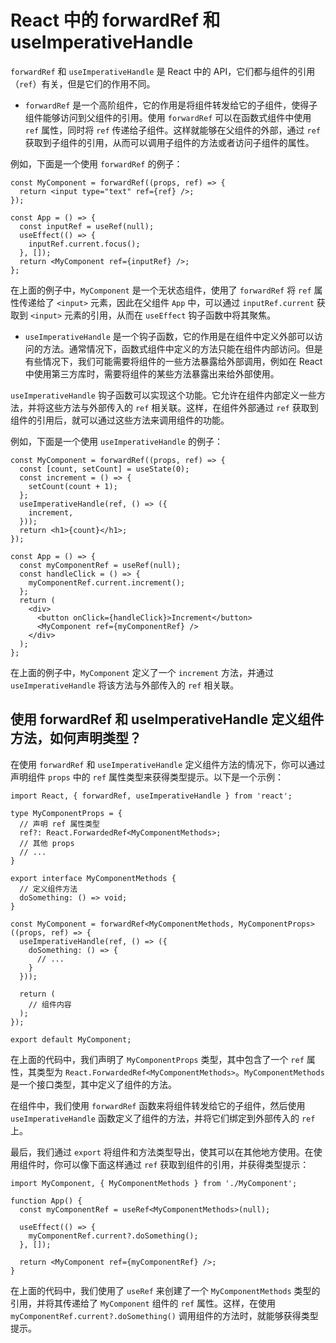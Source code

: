 # React 中的 forwardRef 和 useImperativeHandle

`forwardRef` 和 `useImperativeHandle` 是 React 中的 API，它们都与组件的引用（`ref`）有关，但是它们的作用不同。

- `forwardRef` 是一个高阶组件，它的作用是将组件转发给它的子组件，使得子组件能够访问到父组件的引用。使用 `forwardRef` 可以在函数式组件中使用 `ref` 属性，同时将 `ref` 传递给子组件。这样就能够在父组件的外部，通过 `ref` 获取到子组件的引用，从而可以调用子组件的方法或者访问子组件的属性。

例如，下面是一个使用 `forwardRef` 的例子：

```tsx
const MyComponent = forwardRef((props, ref) => {
  return <input type="text" ref={ref} />;
});

const App = () => {
  const inputRef = useRef(null);
  useEffect(() => {
    inputRef.current.focus();
  }, []);
  return <MyComponent ref={inputRef} />;
};
```

在上面的例子中，`MyComponent` 是一个无状态组件，使用了 `forwardRef` 将 `ref` 属性传递给了 `<input>` 元素，因此在父组件 `App` 中，可以通过 `inputRef.current` 获取到 `<input>` 元素的引用，从而在 `useEffect` 钩子函数中将其聚焦。

- `useImperativeHandle` 是一个钩子函数，它的作用是在组件中定义外部可以访问的方法。通常情况下，函数式组件中定义的方法只能在组件内部访问。但是有些情况下，我们可能需要将组件的一些方法暴露给外部调用，例如在 React 中使用第三方库时，需要将组件的某些方法暴露出来给外部使用。

`useImperativeHandle` 钩子函数可以实现这个功能。它允许在组件内部定义一些方法，并将这些方法与外部传入的 `ref` 相关联。这样，在组件外部通过 `ref` 获取到组件的引用后，就可以通过这些方法来调用组件的功能。

例如，下面是一个使用 `useImperativeHandle` 的例子：

```tsx
const MyComponent = forwardRef((props, ref) => {
  const [count, setCount] = useState(0);
  const increment = () => {
    setCount(count + 1);
  };
  useImperativeHandle(ref, () => ({
    increment,
  }));
  return <h1>{count}</h1>;
});

const App = () => {
  const myComponentRef = useRef(null);
  const handleClick = () => {
    myComponentRef.current.increment();
  };
  return (
    <div>
      <button onClick={handleClick}>Increment</button>
      <MyComponent ref={myComponentRef} />
    </div>
  );
};
```

在上面的例子中，`MyComponent` 定义了一个 `increment` 方法，并通过 `useImperativeHandle` 将该方法与外部传入的 `ref` 相关联。


## 使用 forwardRef 和 useImperativeHandle 定义组件方法，如何声明类型？



在使用 `forwardRef` 和 `useImperativeHandle` 定义组件方法的情况下，你可以通过声明组件 `props` 中的 `ref` 属性类型来获得类型提示。以下是一个示例：

```tsx
import React, { forwardRef, useImperativeHandle } from 'react';

type MyComponentProps = {
  // 声明 ref 属性类型
  ref?: React.ForwardedRef<MyComponentMethods>;
  // 其他 props
  // ...
}

export interface MyComponentMethods {
  // 定义组件方法
  doSomething: () => void;
}

const MyComponent = forwardRef<MyComponentMethods, MyComponentProps>((props, ref) => {
  useImperativeHandle(ref, () => ({
    doSomething: () => {
      // ...
    }
  }));

  return (
    // 组件内容
  );
});

export default MyComponent;
```

在上面的代码中，我们声明了 `MyComponentProps` 类型，其中包含了一个 `ref` 属性，其类型为 `React.ForwardedRef<MyComponentMethods>`。`MyComponentMethods` 是一个接口类型，其中定义了组件的方法。

在组件中，我们使用 `forwardRef` 函数来将组件转发给它的子组件，然后使用 `useImperativeHandle` 函数定义了组件的方法，并将它们绑定到外部传入的 `ref` 上。

最后，我们通过 `export` 将组件和方法类型导出，使其可以在其他地方使用。在使用组件时，你可以像下面这样通过 `ref` 获取到组件的引用，并获得类型提示：

```tsx
import MyComponent, { MyComponentMethods } from './MyComponent';

function App() {
  const myComponentRef = useRef<MyComponentMethods>(null);

  useEffect(() => {
    myComponentRef.current?.doSomething();
  }, []);

  return <MyComponent ref={myComponentRef} />;
}
```

在上面的代码中，我们使用了 `useRef` 来创建了一个 `MyComponentMethods` 类型的引用，并将其传递给了 `MyComponent` 组件的 `ref` 属性。这样，在使用 `myComponentRef.current?.doSomething()` 调用组件的方法时，就能够获得类型提示。



